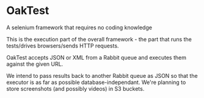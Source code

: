 # OakTest
A selenium framework that requires no coding knowledge

This is the execution part of the overall framework - the part that runs the tests/drives browsers/sends HTTP requests.

OakTest accepts JSON or XML from a Rabbit queue and executes them against the given URL.

We intend to pass results back to another Rabbit queue as JSON so that the executor is as far as possible database-independant.
We're planning to store screenshots (and possibly videos) in S3 buckets.
